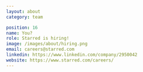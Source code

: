 ```yaml
---
layout: about
category: team

position: 16
name: You?
role: Starred is hiring!
image: /images/about/hiring.png
email: careers@starred.com
linkedin: https://www.linkedin.com/company/2950042
website: https://www.starred.com/careers/
---
```

